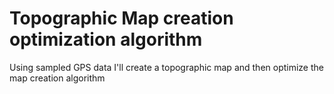 # Topographic Map creation optimization algorithm
Using sampled GPS data I'll create a topographic map and then optimize the map creation algorithm
